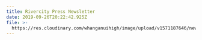 ```yaml
---
title: Rivercity Press Newsletter
date: 2019-09-26T20:22:42.925Z
file: >-
  https://res.cloudinary.com/whanganuihigh/image/upload/v1571187646/newsletters/SEPTEMBER_2019_rivercity_press2.pdf
---
```


